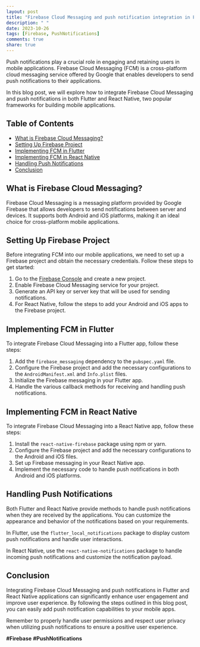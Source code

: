 ```yaml
---
layout: post
title: "Firebase Cloud Messaging and push notification integration in Flutter and React Native"
description: " "
date: 2023-10-26
tags: [Firebase, PushNotifications]
comments: true
share: true
---
```


Push notifications play a crucial role in engaging and retaining users in mobile applications. Firebase Cloud Messaging (FCM) is a cross-platform cloud messaging service offered by Google that enables developers to send push notifications to their applications.

In this blog post, we will explore how to integrate Firebase Cloud Messaging and push notifications in both Flutter and React Native, two popular frameworks for building mobile applications.

## Table of Contents
- [What is Firebase Cloud Messaging?](#what-is-firebase-cloud-messaging)
- [Setting Up Firebase Project](#setting-up-firebase-project)
- [Implementing FCM in Flutter](#implementing-fcm-in-flutter)
- [Implementing FCM in React Native](#implementing-fcm-in-react-native)
- [Handling Push Notifications](#handling-push-notifications)
- [Conclusion](#conclusion)

## What is Firebase Cloud Messaging?
Firebase Cloud Messaging is a messaging platform provided by Google Firebase that allows developers to send notifications between server and devices. It supports both Android and iOS platforms, making it an ideal choice for cross-platform mobile applications.

## Setting Up Firebase Project
Before integrating FCM into our mobile applications, we need to set up a Firebase project and obtain the necessary credentials. Follow these steps to get started:
1. Go to the [Firebase Console](https://console.firebase.google.com/) and create a new project.
2. Enable Firebase Cloud Messaging service for your project.
3. Generate an API key or server key that will be used for sending notifications.
4. For React Native, follow the steps to add your Android and iOS apps to the Firebase project.

## Implementing FCM in Flutter
To integrate Firebase Cloud Messaging into a Flutter app, follow these steps:
1. Add the `firebase_messaging` dependency to the `pubspec.yaml` file.
2. Configure the Firebase project and add the necessary configurations to the `AndroidManifest.xml` and `Info.plist` files.
3. Initialize the Firebase messaging in your Flutter app.
4. Handle the various callback methods for receiving and handling push notifications.

## Implementing FCM in React Native
To integrate Firebase Cloud Messaging into a React Native app, follow these steps:
1. Install the `react-native-firebase` package using npm or yarn.
2. Configure the Firebase project and add the necessary configurations to the Android and iOS files.
3. Set up Firebase messaging in your React Native app.
4. Implement the necessary code to handle push notifications in both Android and iOS platforms.

## Handling Push Notifications
Both Flutter and React Native provide methods to handle push notifications when they are received by the applications. You can customize the appearance and behavior of the notifications based on your requirements.

In Flutter, use the `flutter_local_notifications` package to display custom push notifications and handle user interactions.

In React Native, use the `react-native-notifications` package to handle incoming push notifications and customize the notification payload.

## Conclusion
Integrating Firebase Cloud Messaging and push notifications in Flutter and React Native applications can significantly enhance user engagement and improve user experience. By following the steps outlined in this blog post, you can easily add push notification capabilities to your mobile apps.

Remember to properly handle user permissions and respect user privacy when utilizing push notifications to ensure a positive user experience.

**#Firebase** **#PushNotifications**